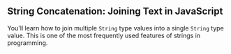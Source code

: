 ## String Concatenation: Joining Text in JavaScript

You'll learn how to join multiple `String` type values into a single `String` type value. This is one of the most frequently used features of strings in programming.